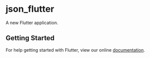 # json_flutter

A new Flutter application.

## Getting Started

For help getting started with Flutter, view our online
[documentation](https://flutter.io/).
